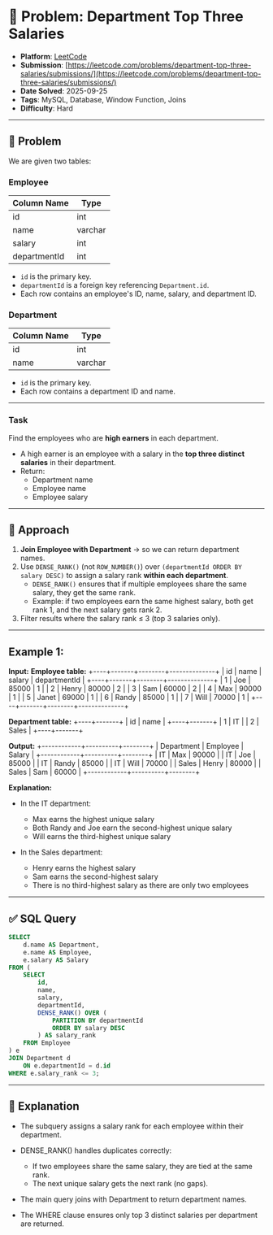 # 🧲 Problem: Department Top Three Salaries

- **Platform**: [LeetCode](https://leetcode.com/problems/department-top-three-salaries/description/)
- **Submission**: [https://leetcode.com/problems/department-top-three-salaries/submissions/](https://leetcode.com/problems/department-top-three-salaries/submissions/)
- **Date Solved**: 2025-09-25
- **Tags**: MySQL, Database, Window Function, Joins
- **Difficulty**: Hard

---

## 📌 Problem  
We are given two tables:

### Employee
| Column Name  | Type    |
|--------------|---------|
| id           | int     |
| name         | varchar |
| salary       | int     |
| departmentId | int     |

- `id` is the primary key.  
- `departmentId` is a foreign key referencing `Department.id`.  
- Each row contains an employee's ID, name, salary, and department ID.

### Department
| Column Name | Type    |
|-------------|---------|
| id          | int     |
| name        | varchar |

- `id` is the primary key.  
- Each row contains a department ID and name.  

---

### Task  
Find the employees who are **high earners** in each department.  
- A high earner is an employee with a salary in the **top three distinct salaries** in their department.  
- Return:  
  - Department name  
  - Employee name  
  - Employee salary  

---

## 🧠 Approach  

1. **Join Employee with Department** → so we can return department names.  
2. Use `DENSE_RANK()` (not `ROW_NUMBER()`) over `(departmentId ORDER BY salary DESC)` to assign a salary rank **within each department**.  
   - `DENSE_RANK()` ensures that if multiple employees share the same salary, they get the same rank.  
   - Example: if two employees earn the same highest salary, both get rank 1, and the next salary gets rank 2.  
3. Filter results where the salary rank ≤ 3 (top 3 salaries only).  

---
## Example 1:

**Input:** 
**Employee table:**
+----+-------+--------+--------------+
| id | name  | salary | departmentId |
+----+-------+--------+--------------+
| 1  | Joe   | 85000  | 1            |
| 2  | Henry | 80000  | 2            |
| 3  | Sam   | 60000  | 2            |
| 4  | Max   | 90000  | 1            |
| 5  | Janet | 69000  | 1            |
| 6  | Randy | 85000  | 1            |
| 7  | Will  | 70000  | 1            |
+----+-------+--------+--------------+

**Department table:**
+----+-------+
| id | name  |
+----+-------+
| 1  | IT    |
| 2  | Sales |
+----+-------+

**Output:**
+------------+----------+--------+
| Department | Employee | Salary |
+------------+----------+--------+
| IT         | Max      | 90000  |
| IT         | Joe      | 85000  |
| IT         | Randy    | 85000  |
| IT         | Will     | 70000  |
| Sales      | Henry    | 80000  |
| Sales      | Sam      | 60000  |
+------------+----------+--------+

**Explanation:** 
- In the IT department:
  - Max earns the highest unique salary
  - Both Randy and Joe earn the second-highest unique salary
  - Will earns the third-highest unique salary

- In the Sales department:
  - Henry earns the highest salary
  - Sam earns the second-highest salary
  - There is no third-highest salary as there are only two employees
---

## ✅ SQL Query  

```sql
SELECT 
    d.name AS Department,
    e.name AS Employee,
    e.salary AS Salary
FROM (
    SELECT 
        id,
        name,
        salary,
        departmentId,
        DENSE_RANK() OVER (
            PARTITION BY departmentId 
            ORDER BY salary DESC
        ) AS salary_rank
    FROM Employee
) e
JOIN Department d 
    ON e.departmentId = d.id
WHERE e.salary_rank <= 3;
```
---

## 🎯 Explanation

- The subquery assigns a salary rank for each employee within their department.

- DENSE_RANK() handles duplicates correctly:
  - If two employees share the same salary, they are tied at the same rank.
  - The next unique salary gets the next rank (no gaps).
- The main query joins with Department to return department names.
- The WHERE clause ensures only top 3 distinct salaries per department are returned.
